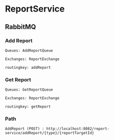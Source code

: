 # ReportService

## RabbitMQ

### Add Report
`Queues: AddReportQueue`
>
`Exchanges: ReportExchange`
>
`routingkey: addReport`

### Get Report
`Queues: GetReportQueue`
>
`Exchanges: ReportExchange`
>
`routingkey: getReport`

### Path
`AddReport (POST) : http://localhost:8082/report-service/addReport/{type}/{reportTargetId}`
